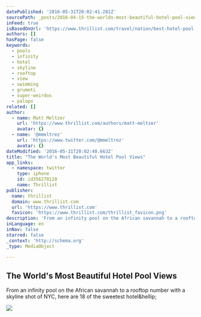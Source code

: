 ```yaml
---
datePublished: '2016-05-31T20:02:41.281Z'
sourcePath: _posts/2016-04-15-the-worlds-most-beautiful-hotel-pool-views.md
inFeed: true
isBasedOnUrl: 'https://www.thrillist.com/travel/nation/best-hotel-pool-views-in-miami-hong-kong-new-york-mexico-and-the-caribbean/travel'
authors: []
hasPage: false
keywords:
  - pools
  - infinity
  - hotel
  - skyline
  - rooftop
  - view
  - swimming
  - grumeti
  - super-weirdos
  - palopo
related: []
author:
  - name: Matt Meltzer
    url: 'https://www.thrillist.com/authors/matt-meltzer'
    avatar: {}
  - name: '@mmeltrez'
    url: 'https://www.twitter.com/@mmeltrez'
    avatar: {}
dateModified: '2016-05-31T20:02:40.663Z'
title: "The World's Most Beautiful Hotel Pool Views"
app_links:
  - namespace: twitter
    type: iphone
    id: id356278120
    name: Thrillist
publisher:
  name: thrillist
  domain: www.thrillist.com
  url: 'https://www.thrillist.com'
  favicon: 'https://www.thrillist.com/thrillist_favicon.png'
description: 'From an infinity pool on the African savannah to a rooftop number with a skyline shot of NYC, here are 18 of the sweetest hotel&hellip;'
inLanguage: en
inNav: false
starred: false
_context: 'http://schema.org'
_type: MediaObject

---
```

<article style=""><h1>The World's Most Beautiful Hotel Pool Views</h1><p>From an infinity pool on the African savannah to a rooftop number with a skyline shot of NYC, here are 18 of the sweetest hotel&amp;hellip;</p><img src="https://s3-us-west-2.amazonaws.com/the-grid-img/p/b0e947140d59bed9fcf2eb93bbdd43d388790628.jpg" /></article>